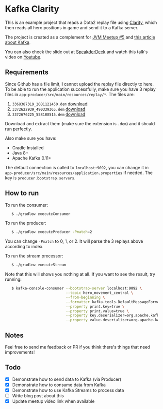 # Kafka Clarity

This is an example project that reads a Dota2 replay file using [Clarity](https://github.com/skadistats/clarity), 
which then reads all hero positions in game and send it to a Kafka server.

The project is created as a complement for [JVM Meetup #5]() and [this article about Kafka]().

You can also check the slide out at [SpeakderDeck](https://speakerdeck.com/bertzzie/apache-kafka-stream-processing) and 
watch this talk's video on [Youtube](https://www.youtube.com/watch?v=zikZEOPDXGk).

## Requirements

Since Github has a file limit, I cannot upload the replay file directly to here. 
To be able to run the application successfully, make sure you have 3 replay files
in `app-producer/src/main/resources/replay/*`. The files are:

1. `3368387319_2081121450.dem` [download](http://replay111.valve.net/570/3368387319_2081121450.dem.bz2)
1. `3372622939_490339365.dem` [download](http://replay111.valve.net/570/3372622939_490339365.dem.bz2)
1. `3372676225_558108515.dem` [download](http://replay112.valve.net/570/3372676225_558108515.dem.bz2)

Download and extract them (make sure the extension is `.dem`) and it should run perfectly.

Also make sure you have:

- Gradle Installed
- Java 8+
- Apache Kafka 0.11+ 

The default connection is called to `localhost:9092`, you can change it in `app-producer/src/main/resources/application.properties`
if needed. The key is `producer.bootstrap.servers`.

## How to run

To run the consumer:

```bash
   $ ./gradlew executeConsumer
```

To run the producer:

```bash
   $ ./gradlew executeProducer -Pmatch=2
```

You can change `-Pmatch` to 0, 1, or 2. It will parse the 3 replays above according to index.

To run the stream processor:

```bash
   $ ./gradlew executeStream
```

Note that this will shows you nothing at all. If you want to see the result, try running:

```bash
   $ kafka-console-consumer --bootstrap-server localhost:9092 \
                            --topic hero_movement_central \
                            --from-beginning \
                            --formatter kafka.tools.DefaultMessageFormatter \
                            --property print.key=true \
                            --property print.value=true \
                            --property key.deserializer=org.apache.kafka.common.serialization.StringDeserializer \
                            --property value.deserializer=org.apache.kafka.common.serialization.LongDeserializer
```

## Notes

Feel free to send me feedback or PR if you think there's things that need improvements!

## Todo

- [x] Demonstrate how to send data to Kafka (via Producer)
- [x] Demonstrate how to consume data from Kafka
- [x] Demonstrate how to use Kafka Streams to process data
- [ ] Write blog post about this
- [x] Update meetup video link when available
